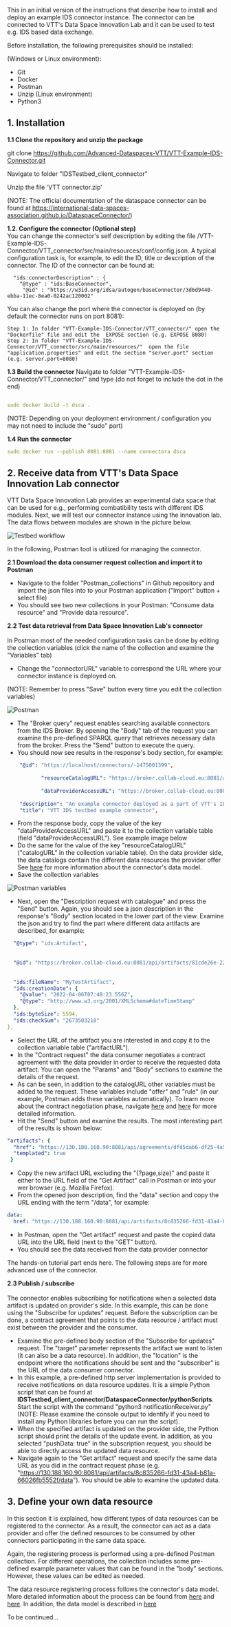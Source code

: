 This in an initial version of the instructions that describe how to install and deploy an example IDS connector instance. The connector can be connected to VTT's Data Space Innovation Lab and it can be used to test e.g. IDS based data exchange.

Before installation, the following prerequisites should be installed: 

(Windows or Linux environment):
- Git
- Docker 
- Postman
- Unzip (Linux environment)
- Python3

<h2> 1. Installation </h2>

<b>1.1 Clone the repository and unzip the package</b>

git clone https://github.com/Advanced-Dataspaces-VTT/VTT-Example-IDS-Connector.git

Navigate to folder "IDSTestbed_client_connector"

Unzip the file 'VTT connector.zip' 

(NOTE: The official documentation of the dataspace connector can be found at https://international-data-spaces-association.github.io/DataspaceConnector/)

<b> 1.2. Configure the connector (Optional step)</b> <br>
You can change the connector's self description by editing the file /VTT-Example-IDS-Connector/VTT_connector/src/main/resources/conf/config.json.
A typical configuration task is, for example, to edit the ID, title or description of the connector. The ID of the connector can be found at:

```
  "ids:connectorDescription" : {
    "@type" : "ids:BaseConnector",
     "@id" : "https://w3id.org/idsa/autogen/baseConnector/3d6d9440-ebba-11ec-8ea0-0242ac120002"
```
You can also change the port where the connector is deployed on (by default the connector runs on port 8081): 
```
Step 1: In folder "VTT-Example-IDS-Connector/VTT_connector/" open the "Dockerfile" file and edit the  EXPOSE section (e.g. EXPOSE 8080)
Step 2: In folder "VTT-Example-IDS-Connector/VTT_connector/src/main/resources/"  open the file "application.properties" and edit the section "server.port" section (e.g. server.port=8080)

```

<b>1.3 Build the connector</b>
Navigate to folder "VTT-Example-IDS-Connector/VTT_connector/" and type (do not forget to include the dot in the end) 
```yaml

sudo docker build -t dsca . 
```
(NOTE: Depending on your deployment environment / configuration you may not need to include the "sudo" part)


<b>1.4 Run the connector</b>
```yaml
sudo docker run --publish 8081:8081 --name connectora dsca
```

<h2> 2. Receive data from VTT's Data Space Innovation Lab connector</h2>

VTT Data Space Innovation Lab provides an experimental data space that can be used for e.g., performing combatibility tests with different IDS modules. Next, we will test our connector instance using the innovation lab. The data flows between modules are shown in the picture below. 

![Testbed workflow](https://github.com/IlkkaNis/IDSTestbed_client_connector/blob/main/Images/testbedworkflow.png)

In the following, Postman tool is utilized for managing the connector.

<b>2.1 Download the data consumer request collection and import it to Postman</b>
- Navigate to the folder "Postman_collections" in Github repository and import the json files into to your Postman application ("Import" button  + select file)
- You should see two new collections in your Postman: "Consume data resource" and "Provide data resource".

<b>2.2 Test data retrieval from Data Space Innovation Lab's connector </b> <br> <br>
In Postman most of the needed configuration tasks can be done by editing the collection variables (click the name of the collection and examine the "Variables" tab)

- Change the "connectorURL" variable to correspond the URL where your connector instance is deployed on. 

(NOTE: Remember to press "Save" button every time you edit the collection variables)

![Postman](https://github.com/IlkkaNis/IDSTestbed_client_connector/blob/main/Images/postman2.png)

- The "Broker query" request enables searching available connectors from the IDS Broker. By opening the "Body" tab of the request you can examine the pre-defined SPARQL query that retrieves necessary data from the broker. Press the "Send" button to execute the query.
- You should now see results in the response's body section, for example:

```yaml
    "@id": "https://localhost/connectors/-1475001399",
    
           "resourceCatalogURL": "https://broker.collab-cloud.eu:8081/api/catalogs/dac9f6f6-67dd-4594-aa5f-2f9937aaa57f",
    
           "dataProviderAccessURL": "https://broker.collab-cloud.eu:8081/api/ids/data",
    
    "description": "An example connector deployed as a part of VTT's IDS testbed",
    "title": "VTT IDS testbed example connector",
```
- From the response body, copy the value of the key "dataProviderAccessURL" and paste it to the collection variable table (field "dataProviderAccessURL"). See example image below
- Do the same for the value of the key "resourceCatalogURL" ("catalogURL" in the collection variable table). On the data provider side, the data catalogs contain the different data resources the provider offer See [here](https://international-data-spaces-association.github.io/DataspaceConnector/Documentation/v6/DataModel) for more information about the connector's data model.
- Save the collection variables

![Postman variables](https://github.com/IlkkaNis/IDSTestbed_client_connector/blob/main/Images/postman_variables.png)

- Next, open the "Description request with catalogue" and press the "Send" button. Again, you should see a json description in the response's "Body" section located in the lower part of the view. Examine the json and try to find the part where different data artifacts are described, for example:

```yaml
  "@type": "ids:Artifact",
  
  
  "@id": "https://broker.collab-cloud.eu:8081/api/artifacts/81cde26e-2290-479c-aba1-f002d1e3d84a",
  
  
  "ids:fileName": "MyTestArtifact",
  "ids:creationDate": {
    "@value": "2022-04-06T07:48:23.556Z",
    "@type": "http://www.w3.org/2001/XMLSchema#dateTimeStamp"
  },
  "ids:byteSize": 5594,
  "ids:checkSum": "2673503218"
},
```
- Select the URL of the artifact you are interested in and copy it to the collection variable table ("artifactURL").
- In the "Contract request" the data consumer negotiates a contract agreement with the data provider in order to receive the requested data artifact. You can open the "Params" and "Body" sections to examine the details of the request. 
- As can be seen, in addition to the catalogURL other variables must be added to the request. These variables include "offer" and "rule" (in our example, Postman adds these variables automatically). To learn more about the contract negotiation phase, navigate [here](https://international-data-spaces-association.github.io/DataspaceConnector/CommunicationGuide/v6/Consumer) and [here](https://international-data-spaces-association.github.io/DataspaceConnector/Documentation/v6/UsageControl) for more detailed information. 
- Hit the "Send" button and examine the results. The most interesting part of the results is shown below:

```yaml
"artifacts": {
  "href": "https://130.188.160.90:8081/api/agreements/dfd5dab6-df25-4a56-b489-80e9396f206a/artifacts{?page,size}",
  "templated": true
 }
```
- Copy the new artifact URL excluding the "{?page,size}" and paste it either to the URL field of the "Get Artifact" call in Postman or into your wer browser (e.g. Mozilla Firefox).
- From the opened json description, find the "data" section and copy the URL ending with the term "/data", for example: 
```yaml
data:	
  href:	"https://130.188.160.90:8081/api/artifacts/8c835266-fd31-43a4-b81a-66026fb5552f/data"
```
- In Postman, open the "Get artifact" request and paste the copied data URL into the URL field (next to the "GET" button).
- You should see the data received from the data provider connector

The hands-on tutorial part ends here. The following steps are for more advanced use of the connector. 

<b>2.3 Publish / subscribe </b> <br><br> 
The connector enables subscribing for notifications when a selected data artifact is updated on provider's side. In this example, this can be done using the "Subscribe for updates" request. Before the subscription can be done, a contract agreement that points to the data resource / artifact must exist between the provider and the consumer. 
- Examine the pre-defined body section of the "Subscribe for updates" request. The "target" parameter represents the artifact we want to listen (it can also be a data resource). In addition, the "location" is the endpoint where the notifications should be sent and the "subscriber" is the URL of the data consumer connector.   
- In this example, a pre-defined http server implementation is provided to receive notifications on data resource updates. It is a simple Python script that can be found at **IDSTestbed_client_connector/DataspaceConnector/pythonScripts**. Start the script with the command "python3 notificationReceiver.py"
(NOTE: Please examine the console output to identify if you need to install any Python libraries before you can run the script).
- When the specified artifact is updated on the provider side, the Python script should print the details of the update event. In addition, as you selected "pushData: true" in the subscription request, you should be able to directly access the updated data resource.
- Navigate again to the "Get artifact" request and specify the same data URL as you did in the contract request phase (e.g. "https://130.188.160.90:8081/api/artifacts/8c835266-fd31-43a4-b81a-66026fb5552f/data"). You should be able to examine the updated data.

<h2> 3. Define your own data resource </h2>

In this section it is explained, how different types of data resources can be registered to the connector. As a result, the connector can act as a data provider and offer the defined resources to be consumed by other connectors participating in the same data space. 

Again, the registering process is performed using a pre-defined Postman collection. For different operations, the collection includes some pre-defined example parameter values that can be found in the "body" sections. However, these values can be edited as needed.

The data resource registering process follows the connector's data model. More detailed information about the process can be found from [here](https://international-data-spaces-association.github.io/DataspaceConnector/Documentation/v6/Messages) and [here](https://international-data-spaces-association.github.io/DataspaceConnector/CommunicationGuide/v6/Provider). 
In addition, the data model is described in [here](https://international-data-spaces-association.github.io/DataspaceConnector/Documentation/v6/DataModel)


To be continued... 

